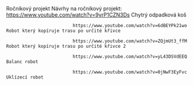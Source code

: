 Ročníkový projekt
Návrhy na ročníkový projekt: 
                             https://www.youtube.com/watch?v=9yrP1CZN3Ds Chytrý odpadková koš

                             https://www.youtube.com/watch?v=6dBEYPk21wo Robot který kopíruje trasu po určité křivce
                             
                             https://www.youtube.com/watch?v=ZQjmUt3_ffM Robot který kopíruje trasu po určité křivce 2
                             
                             https://www.youtube.com/watch?v=yL43DSVdEEQ Balanc robot 
                             
                             https://www.youtube.com/watch?v=0jNwF3EyFvc Uklízecí robot
